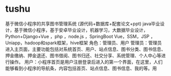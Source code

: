 # tushu
 基于微信小程序的共享图书管理系统 (源代码+数据库+配套论文+ppt) java毕业设计，基于微信小程序，基于安卓毕业设计，机器学习，大数据毕业设计，Python+Django+Vue ，php ，node.js ，SpringBoot Vue，SSM，JSP ，Uniapp，hadoop和spark框架，hive框架 角色：管理员、用户  管理员：管理员进入主页面，主要功能包括对系统首页、用户、站点信息、图书分类、图书信息、押金缴纳、押金退还、图书借阅、图书归还、社交分享、系统管理、个人中心等进行操作。  用户：小程序首页是用户注册登录后进入的第一个界面，在这里，人们能够看到小程序的导航条，内容包括首页、站点信息、图书信息、我的等。用
